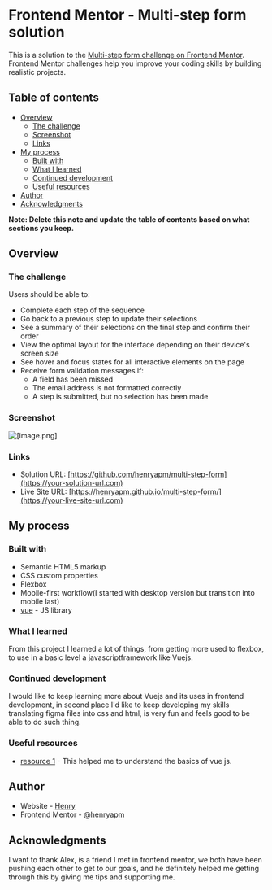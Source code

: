 # Frontend Mentor - Multi-step form solution

This is a solution to the [Multi-step form challenge on Frontend Mentor](https://www.frontendmentor.io/challenges/multistep-form-YVAnSdqQBJ). Frontend Mentor challenges help you improve your coding skills by building realistic projects.

## Table of contents

- [Overview](#overview)
  - [The challenge](#the-challenge)
  - [Screenshot](#screenshot)
  - [Links](#links)
- [My process](#my-process)
  - [Built with](#built-with)
  - [What I learned](#what-i-learned)
  - [Continued development](#continued-development)
  - [Useful resources](#useful-resources)
- [Author](#author)
- [Acknowledgments](#acknowledgments)

**Note: Delete this note and update the table of contents based on what sections you keep.**

## Overview

### The challenge

Users should be able to:

- Complete each step of the sequence
- Go back to a previous step to update their selections
- See a summary of their selections on the final step and confirm their order
- View the optimal layout for the interface depending on their device's screen size
- See hover and focus states for all interactive elements on the page
- Receive form validation messages if:
  - A field has been missed
  - The email address is not formatted correctly
  - A step is submitted, but no selection has been made

### Screenshot

![[image.png]](./screenshot.jpg)

### Links

- Solution URL: [https://github.com/henryapm/multi-step-form](https://your-solution-url.com)
- Live Site URL: [https://henryapm.github.io/multi-step-form/](https://your-live-site-url.com)

## My process

### Built with

- Semantic HTML5 markup
- CSS custom properties
- Flexbox
- Mobile-first workflow(I started with desktop version but transition into mobile last)
- [vue](https://vuejs.org/) - JS library

### What I learned

From this project I learned a lot of things, from getting more used to flexbox, to use in a basic level a javascriptframework like Vuejs.

### Continued development

I would like to keep learning more about Vuejs and its uses in frontend development, in second place I'd like to keep developing my skills translating figma files into css and html, is very fun and feels good to be able to do such thing.

### Useful resources

- [resource 1](https://www.vuemastery.com/) - This helped me to understand the basics of vue js.

## Author

- Website - [Henry](https://henryapm.github.io/)
- Frontend Mentor - [@henryapm](https://www.frontendmentor.io/profile/henryapm)

## Acknowledgments

I want to thank Alex, is a friend I met in frontend mentor, we both have been pushing each other to get to our goals, and he definitely helped me getting through this by giving me tips and supporting me.

